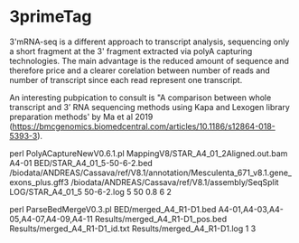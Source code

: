 # 3primeTag

3'mRNA-seq is a different approach to transcript analysis, sequencing only a short fragment at the 3' fragment extracted via polyA capturing technologies. The main advantage is the reduced amount of sequence and therefore price and a clearer corelation between number of reads and number of transcript since each read represent one transcript.

An interesting pubpication to consult is "A comparison between whole transcript and 3’ RNA sequencing methods using Kapa and Lexogen library preparation methods' by Ma et al 2019 (https://bmcgenomics.biomedcentral.com/articles/10.1186/s12864-018-5393-3).


perl PolyACaptureNewV0.6.1.pl MappingV8/STAR_A4_01_2Aligned.out.bam A4-01 BED/STAR_A4_01_5-50-6-2.bed /biodata/ANDREAS/Cassava/ref/V8.1/annotation/Mesculenta_671_v8.1.gene_exons_plus.gff3 /biodata/ANDREAS/Cassava/ref/V8.1/assembly/SeqSplit LOG/STAR_A4_01_5 50-6-2.log 5 50 0.8 6 2



perl ParseBedMergeV0.3.pl BED/merged_A4_R1-D1.bed A4-01,A4-03,A4-05,A4-07,A4-09,A4-11 Results/merged_A4_R1-D1_pos.bed Results/merged_A4_R1-D1_id.txt Results/merged_A4_R1-D1.log 1 3

